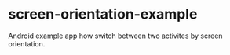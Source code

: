 # screen-orientation-example
Android example app how switch between two activites by screen orientation.
